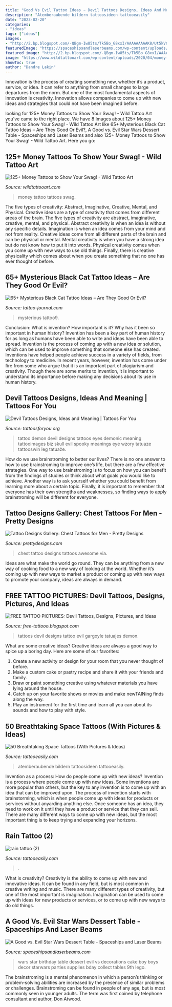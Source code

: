 ```yaml
---
title: "Good Vs Evil Tattoo Ideas ~ Devil Tattoos Designs, Ideas And Meaning"
description: "Atemberaubende bildern tattoosideen tattooeasily"
date: "2023-02-20"
categories:
- "ideas"
tags: ["ideas"]
images:
- "http://2.bp.blogspot.com/-QBgm-Iw85ts/Tk5Bo_G8xxI/AAAAAAAAAK8/Ut5kVC8hIKk/s1600/Devil+Tattoos-Devil-Tattoos-1.jpg"
featuredImage: "https://spaceshipsandlaserbeams.com/wp-content/uploads/2015/09/boys-star-wars-birthday-party-ideas.jpg"
featured_image: "http://2.bp.blogspot.com/-QBgm-Iw85ts/Tk5Bo_G8xxI/AAAAAAAAAK8/Ut5kVC8hIKk/s1600/Devil+Tattoos-Devil-Tattoos-1.jpg"
image: "https://www.wildtattooart.com/wp-content/uploads/2020/04/money-tattoos-16042069.jpg"
ShowToc: true
author: "Dandre Lakin"
---
```



Innovation is the process of creating something new, whether it’s a product, service, or idea. It can refer to anything from small changes to large departures from the norm. But one of the most fundamental aspects of innovation is creativity. Innovation allows companies to come up with new ideas and strategies that could not have been imagined before.

	

		
looking for 125+ Money Tattoos to Show Your Swag! - Wild Tattoo Art you've came to the right place. We have 8 Images about 125+ Money Tattoos to Show Your Swag! - Wild Tattoo Art like 65+ Mysterious Black Cat Tattoo Ideas – Are They Good Or Evil?, A Good vs. Evil Star Wars Dessert Table - Spaceships and Laser Beams and also 125+ Money Tattoos to Show Your Swag! - Wild Tattoo Art. Here you go:
		
    
## 125+ Money Tattoos To Show Your Swag! - Wild Tattoo Art

<img loading=lazy src="https://www.wildtattooart.com/wp-content/uploads/2020/04/money-tattoos-16042069.jpg" onerror="this.onerror=null;this.src='https://tse4.mm.bing.net/th?id=OIP.dmnihkYVGrmfM2jf1d6n0wHaHa&amp;pid=15.1';" alt="125+ Money Tattoos to Show Your Swag! - Wild Tattoo Art">

_Source: wildtattooart.com_

>money tattoo tattoos swag. 

	

The five types of creativity: Abstract, Imaginative, Creative, Mental, and Physical.
Creative ideas are a type of creativity that comes from different areas of the brain. The five types of creativity are abstract, imaginative, creative, mental, and physical. Abstract creativity is when an idea is without any specific details. Imagination is when an idea comes from your mind and not from reality. Creative ideas come from all different parts of the brain and can be physical or mental. Mental creativity is when you have a strong idea but do not know how to put it into words. Physical creativity comes when you come up with new ways to use old things. Finally, there is creative physicality which comes about when you create something that no one has ever thought of before.

    
## 65+ Mysterious Black Cat Tattoo Ideas – Are They Good Or Evil?

<img loading=lazy src="https://tattoo-journal.com/wp-content/uploads/2016/08/black-cat-tattoo9-650x650.jpg" onerror="this.onerror=null;this.src='https://tse4.mm.bing.net/th?id=OIP.-W9itcCUwLynh-HpPS4JgwHaHa&amp;pid=15.1';" alt="65+ Mysterious Black Cat Tattoo Ideas – Are They Good Or Evil?">

_Source: tattoo-journal.com_

>mysterious tattoo9. 

	

Conclusion: What is invention? How important is it? Why has it been so important in human history?
Invention has been a key part of human history for as long as humans have been able to write and ideas have been able to spread. Invention is the process of coming up with a new idea or solution, which can be used to improve something that someone else has created. Inventions have helped people achieve success in a variety of fields, from technology to medicine. In recent years, however, invention has come under fire from some who argue that it is an important part of plagiarism and creativity. Though there are some merits to Invention, it is important to understand its importance before making any decisions about its use in human history.

    
## Devil Tattoos Designs, Ideas And Meaning | Tattoos For You

<img loading=lazy src="https://www.tattoosforyou.org/wp-content/uploads/2016/04/Devil-Tattoo-Ideas.jpg" onerror="this.onerror=null;this.src='https://tse1.mm.bing.net/th?id=OIP.PmrlUE_8yIIEhMqsYBWytgHaMy&amp;pid=15.1';" alt="Devil Tattoos Designs, Ideas and Meaning | Tattoos For You">

_Source: tattoosforyou.org_

>tattoo demon devil designs tattoos eyes demonic meaning tattooimages biz skull evil spooky meanings eye wzory tatuaze tattooswin leg tatuaże. 

	

How do we use brainstroming to better our lives?
There is no one answer to how to use brainstroming to improve one’s life, but there are a few effective strategies. One way to use brainstroming is to focus on how you can benefit from the findings of studies or think about what goals you would like to achieve. Another way is to ask yourself whether you could benefit from learning more about a certain topic. Finally, it is important to remember that everyone has their own strengths and weaknesses, so finding ways to apply brainstroming will be different for everyone.

    
## Tattoo Designs Gallery: Chest Tattoos For Men - Pretty Designs

<img loading=lazy src="http://www.prettydesigns.com/wp-content/uploads/2014/10/Awesome-Chest-Tattoo.jpg" onerror="this.onerror=null;this.src='https://tse3.mm.bing.net/th?id=OIP.grz58RKtNSzGLaGFwqMnvAHaHa&amp;pid=15.1';" alt="Tattoo Designs Gallery: Chest Tattoos for Men - Pretty Designs">

_Source: prettydesigns.com_

>chest tattoo designs tattoos awesome via. 

	

Ideas are what make the world go round. They can be anything from a new way of cooking food to a new way of looking at the world. Whether it’s coming up with new ways to market a product or coming up with new ways to promote your company, ideas are always in demand.

    
## FREE TATTOO PICTURES: Devil Tattoos, Designs, Pictures, And Ideas

<img loading=lazy src="http://2.bp.blogspot.com/-QBgm-Iw85ts/Tk5Bo_G8xxI/AAAAAAAAAK8/Ut5kVC8hIKk/s1600/Devil+Tattoos-Devil-Tattoos-1.jpg" onerror="this.onerror=null;this.src='https://tse1.mm.bing.net/th?id=OIP.IA5N8kq-CLs-Zw87uQCxgQHaJ4&amp;pid=15.1';" alt="FREE TATTOO PICTURES: Devil Tattoos, Designs, Pictures, and Ideas">

_Source: free-tattooo.blogspot.com_

>tattoos devil designs tattoo evil gargoyle tatuajes demon. 

	

What are some creative ideas?
Creative ideas are always a good way to spice up a boring day. Here are some of our favorites: 
1. Create a new activity or design for your room that you never thought of before. 
2. Make a custom cake or pastry recipe and share it with your friends and family. 
3. Draw or paint something creative using whatever materials you have lying around the house. 
4. Catch up on your favorite shows or movies and make newTAINing finds along the way. 
5. Play an instrument for the first time and learn all you can about its sounds and how to play with style.

    
## 50 Breathtaking Space Tattoos (With Pictures &amp; Ideas)

<img loading=lazy src="https://www.tattooeasily.com/wp-content/uploads/2015/05/space-tattoo-13.jpg" onerror="this.onerror=null;this.src='https://tse3.mm.bing.net/th?id=OIP.6AZYTszGEJxDV6VDPLybKgHaKJ&amp;pid=15.1';" alt="50 Breathtaking Space Tattoos (With Pictures &amp; Ideas)">

_Source: tattooeasily.com_

>atemberaubende bildern tattoosideen tattooeasily. 

	

Invention as a process: How do people come up with new ideas?
Invention is a process where people come up with new ideas. Some inventions are more popular than others, but the key to any invention is to come up with an idea that can be improved upon. The process of invention starts with brainstorming, which is when people come up with ideas for products or services without anyarding anything else. Once someone has an idea, they need to work on it until they have a product or service that they can sell. There are many different ways to come up with new ideas, but the most important thing is to keep trying and expanding your horizons.

    
## Rain Tattoo (2)

<img loading=lazy src="http://www.tattooeasily.com/wp-content/uploads/2013/08/rain-tattoo-2.jpg" onerror="this.onerror=null;this.src='https://tse1.mm.bing.net/th?id=OIP.kDkR2c7i7HKGzjBqOuxCbwHaJ3&amp;pid=15.1';" alt="rain tattoo (2)">

_Source: tattooeasily.com_

>. 

	

What is creativity?
Creativity is the ability to come up with new and innovative ideas. It can be found in any field, but is most common in creative writing and music. There are many different types of creativity, but one of the most important is imagination. Imagination can be used to come up with ideas for new products or services, or to come up with new ways to do old things.

    
## A Good Vs. Evil Star Wars Dessert Table - Spaceships And Laser Beams

<img loading=lazy src="https://spaceshipsandlaserbeams.com/wp-content/uploads/2015/09/boys-star-wars-birthday-party-ideas.jpg" onerror="this.onerror=null;this.src='https://tse2.mm.bing.net/th?id=OIP.whE9safAiAcLJCwnNUyoDAHaKl&amp;pid=15.1';" alt="A Good vs. Evil Star Wars Dessert Table - Spaceships and Laser Beams">

_Source: spaceshipsandlaserbeams.com_

>wars star birthday table dessert evil vs decorations cake boy boys decor starwars parties supplies bday collect tables 9th lego. 

	

The brainstroming is a mental phenomenon in which a person’s thinking or problem-solving abilities are increased by the presence of similar problems or challenges. Brainstroming can be found in people of any age, but is most commonly seen in younger adults. The term was first coined by telephone consultant and author, Don Atwood.

